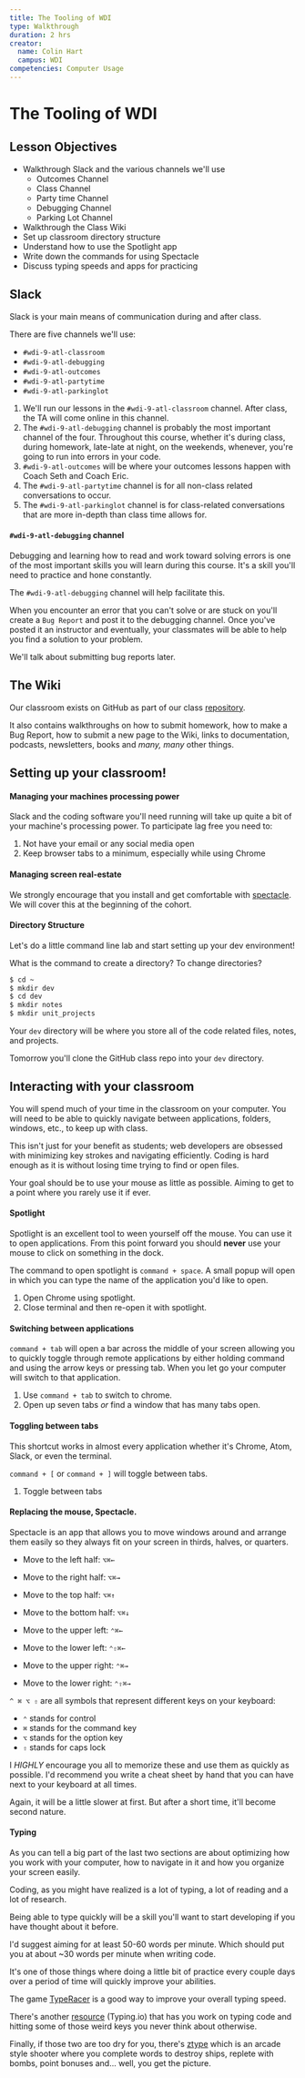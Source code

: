 ```yaml
---
title: The Tooling of WDI
type: Walkthrough
duration: 2 hrs
creator:
  name: Colin Hart
  campus: WDI
competencies: Computer Usage
---
```


# The Tooling of WDI

## Lesson Objectives

  - Walkthrough Slack and the various channels we'll use
    - Outcomes Channel
    - Class Channel
    - Party time Channel
    - Debugging Channel
    - Parking Lot Channel
  - Walkthrough the Class Wiki
  - Set up classroom directory structure
  - Understand how to use the Spotlight app
  - Write down the commands for using Spectacle
  - Discuss typing speeds and apps for practicing

## Slack

Slack is your main means of communication during and after class.

There are five channels we'll use:

- `#wdi-9-atl-classroom`
- `#wdi-9-atl-debugging`
- `#wdi-9-atl-outcomes`
- `#wdi-9-atl-partytime`
- `#wdi-9-atl-parkinglot`

1. We'll run our lessons in the `#wdi-9-atl-classroom` channel. After class, the TA will come online in this channel.
2. The `#wdi-9-atl-debugging` channel is probably the most important channel of the four. Throughout this course, whether it's during class, during homework, late-late at night, on the weekends, whenever, you're going to run into errors in your code.
3. `#wdi-9-atl-outcomes` will be where your outcomes lessons happen with Coach Seth and Coach Eric.
4. The `#wdi-9-atl-partytime` channel is for all non-class related conversations to occur.
5. The `#wdi-9-atl-parkinglot` channel is for class-related conversations that are more in-depth than class time allows for.


#### `#wdi-9-atl-debugging` channel

Debugging and learning how to read and work toward solving errors is one of the most important skills you will learn during this course. It's a skill you'll need to practice and hone constantly.

The `#wdi-9-atl-debugging` channel will help facilitate this.

When you encounter an error that you can't solve or are stuck on you'll create a `Bug Report` and post it to the debugging channel. Once you've posted it an instructor and eventually, your classmates will be able to help you find a solution to your problem.

We'll talk about submitting bug reports later.

## The Wiki

Our classroom exists on GitHub as part of our class [repository](https://github.com/ATL-WDI-Curriculum/atl-wdi-9/wiki).

It also contains walkthroughs on how to submit homework, how to make a Bug Report, how to submit a new page to the Wiki, links to documentation, podcasts, newsletters, books and _many, many_ other things.

## Setting up your classroom!
#### Managing your machines processing power

Slack and the coding software you'll need running will take up quite a bit of your machine's processing power. To participate lag free you need to:

1. Not have your email or any social media open
2. Keep browser tabs to a minimum, especially while using Chrome

#### Managing screen real-estate

We strongly encourage that you install and get comfortable with [spectacle](https://www.spectacleapp.com/). We will cover this at the beginning of the cohort.

#### Directory Structure

Let's do a little command line lab and start setting up your dev environment!

What is the command to create a directory? To change directories?

```bash
$ cd ~
$ mkdir dev
$ cd dev
$ mkdir notes
$ mkdir unit_projects
```

Your `dev` directory will be where you store all of the code related files, notes, and projects.

Tomorrow you'll clone the GitHub class repo into your `dev` directory.

## Interacting with your classroom

You will spend much of your time in the classroom on your computer. You will need to be able to quickly navigate between applications, folders, windows, etc., to keep up with class.

This isn't just for your benefit as students; web developers are obsessed with minimizing key strokes and navigating efficiently. Coding is hard enough as it is without losing time trying to find or open files.

Your goal should be to use your mouse as little as possible. Aiming to get to a point where you rarely use it if ever.

#### Spotlight

Spotlight is an excellent tool to ween yourself off the mouse. You can use it to open applications. From this point forward you should **never** use your mouse to click on something in the dock.

The command to open spotlight is `command + space`. A small popup will open in which you can type the name of the application you'd like to open.

1. Open Chrome using spotlight.
2. Close terminal and then re-open it with spotlight.

#### Switching between applications

`command + tab` will open a bar across the middle of your screen allowing you to quickly toggle through remote applications by either holding command and using the arrow keys or pressing tab. When you let go your computer will switch to that application.

1. Use `command + tab` to switch to chrome.
2. Open up seven tabs _or_ find a window that has many tabs open.

#### Toggling between tabs

This shortcut works in almost every application whether it's Chrome, Atom, Slack, or even the terminal.

`command + [` or `command + ]` will toggle between tabs.

1. Toggle between tabs


#### Replacing the mouse, Spectacle.

Spectacle is an app that allows you to move windows around and arrange them easily so they always fit on your screen in thirds, halves, or quarters.

- Move to the left half: `⌥⌘←`
- Move to the right half: `⌥⌘→`
- Move to the top half: `⌥⌘↑`
- Move to the bottom half: `⌥⌘↓`

- Move to the upper left: `⌃⌘←`
- Move to the lower left: `⌃⇧⌘←`
- Move to the upper right: `⌃⌘→`
- Move to the lower right: `⌃⇧⌘→`

`^ ⌘ ⌥ ⇧` are all symbols that represent different keys on your keyboard:

- `⌃` stands for control
- `⌘` stands for the command key
- `⌥` stands for the option key
- `⇧` stands for caps lock

I *HIGHLY* encourage you all to memorize these and use them as quickly as possible. I'd recommend you write a cheat sheet by hand that you can have next to your keyboard at all times.

Again, it will be a little slower at first. But after a short time, it'll become second nature.

#### Typing

As you can tell a big part of the last two sections are about optimizing how you work with your computer, how to navigate in it and how you organize your screen easily.

Coding, as you might have realized is a lot of typing, a lot of reading and a lot of research.

Being able to type quickly will be a skill you'll want to start developing if you have thought about it before.

I'd suggest aiming for at least 50-60 words per minute. Which should put you at about ~30 words per minute when writing code.

It's one of those things where doing a little bit of practice every couple days over a period of time will quickly improve your abilities.

The game [TypeRacer](http://play.typeracer.com/) is a good way to improve your overall typing speed.

There's another [resource](http://typing.io) (Typing.io) that has you work on typing code and hitting some of those weird keys you never think about otherwise.

Finally, if those two are too dry for you, there's [ztype](http://zty.pe/) which is an arcade style shooter where you complete words to destroy ships, replete with bombs, point bonuses and... well, you get the picture.
